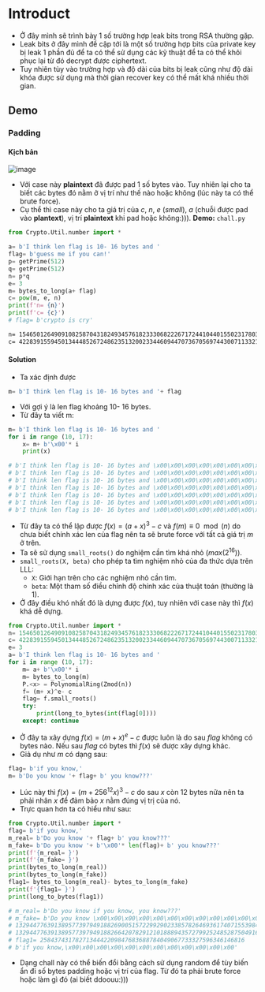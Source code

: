 # Introduct
- Ở đây mình sẽ trình bày 1 số trường hợp leak bits trong RSA thường gặp.
- Leak bits ở đây mình đề cập tới là một số trường hợp bits của private key bị leak 1 phần đủ để ta có thể sử dụng các kỹ thuật để ta có thể khôi phục lại từ đó decrypt được ciphertext.
- Tuy nhiên tùy vào trường hợp và độ dài của bits bị leak cũng như độ dài khóa được sử dụng mà thời gian recover key có thể mất khá nhiều thời gian.
## Demo
### Padding
#### Kịch bản

![image](https://github.com/user-attachments/assets/851d6c96-57b1-45ba-b217-73b1c1996669)

- Với case này **plaintext** đã được pad 1 số bytes vào. Tuy nhiên lại cho ta biết các bytes đó nằm ở vị trí như thế nào hoặc không (lúc này ta có thể brute force).
- Cụ thể thì case này cho ta giá trị của $c$, $n$, $e \ (small)$, $a$ (chuỗi được pad vào **plantext**), vị trí **plaintext** khi pad hoặc không:))).
**Demo:**
`chall.py`
```python
from Crypto.Util.number import *

a= b'I think len flag is 10- 16 bytes and '
flag= b'guess me if you can!'
p= getPrime(512)
q= getPrime(512)
n= p*q
e= 3
m= bytes_to_long(a+ flag)
c= pow(m, e, n)
print(f'n= {n}')
print(f'c= {c}')
# flag= b'crypto is cry'
```
```output.txt
n= 154650126490910825870431824934576182333068222671724410440155023178036767655133979421221274290173069244049735304064481949737997738636139682820002608333682194079520003991577040792761175190838968676570220075436336115063486472047547672850240504644724237622681051226475298641021460465693591328198884643113299290547
c= 42283915594501344485267248623513200233446094470736705697443007113321626680426285450382367899651284974513612737494846341451839719107790834231527235849133044523610427579413634210403497384575053059028736898829336544509930253507823130816774793407886244665524126325815927718654844171168338168469830396958711749844
```
#### Solution 
- Ta xác định được 
```python
m= b'I think len flag is 10- 16 bytes and '+ flag
```
- Với gợi ý là len flag khoảng 10- 16 bytes.
- Từ đây ta viết m:
```python
m= b'I think len flag is 10- 16 bytes and '
for i in range (10, 17):
    x= m+ b'\x00'* i
    print(x)

# b'I think len flag is 10- 16 bytes and \x00\x00\x00\x00\x00\x00\x00\x00\x00\x00'
# b'I think len flag is 10- 16 bytes and \x00\x00\x00\x00\x00\x00\x00\x00\x00\x00\x00'
# b'I think len flag is 10- 16 bytes and \x00\x00\x00\x00\x00\x00\x00\x00\x00\x00\x00\x00'
# b'I think len flag is 10- 16 bytes and \x00\x00\x00\x00\x00\x00\x00\x00\x00\x00\x00\x00\x00'
# b'I think len flag is 10- 16 bytes and \x00\x00\x00\x00\x00\x00\x00\x00\x00\x00\x00\x00\x00\x00'
# b'I think len flag is 10- 16 bytes and \x00\x00\x00\x00\x00\x00\x00\x00\x00\x00\x00\x00\x00\x00\x00'
# b'I think len flag is 10- 16 bytes and \x00\x00\x00\x00\x00\x00\x00\x00\x00\x00\x00\x00\x00\x00\x00\x00'
```

- Từ đây ta có thể lập được $f(x)= (a+ x)^3- c$ và $f(m) \equiv 0 \mod(n)$ do chưa biết chính xác len của flag nên ta sẽ brute force với tất cả giá trị $m$ ở trên.
- Ta sẽ sử dụng `small_roots()` do nghiệm cần tìm khá nhỏ ($max(2^{16})$).
- `small_roots(X, beta)` cho phép ta tìm nghiệm nhỏ của đa thức dựa trên LLL:
    - `X`: Giới hạn trên cho các nghiệm nhỏ cần tìm.
    - `beta`: Một tham số điều chỉnh độ chính xác của thuật toán (thường là 1).
- Ở đây điều khó nhất đó là dựng được $f(x)$, tuy nhiên với case này thì $f(x)$ khá dễ dựng.
```python
from Crypto.Util.number import *
n= 154650126490910825870431824934576182333068222671724410440155023178036767655133979421221274290173069244049735304064481949737997738636139682820002608333682194079520003991577040792761175190838968676570220075436336115063486472047547672850240504644724237622681051226475298641021460465693591328198884643113299290547
c= 42283915594501344485267248623513200233446094470736705697443007113321626680426285450382367899651284974513612737494846341451839719107790834231527235849133044523610427579413634210403497384575053059028736898829336544509930253507823130816774793407886244665524126325815927718654844171168338168469830396958711749844
e= 3
a= b'I think len flag is 10- 16 bytes and '
for i in range (10, 17):
    m= a+ b'\x00'* i
    m= bytes_to_long(m)
    P.<x> = PolynomialRing(Zmod(n))
    f= (m+ x)^e- c
    flag= f.small_roots()
    try:
        print(long_to_bytes(int(flag[0])))
    except: continue
```
- Ở đây ta xây dựng $f(x)= (m+ x)^e- c$ được luôn là do sau $flag$ không có bytes nào. Nếu sau $flag$ có bytes thì $f(x)$ sẽ được xây dựng khác.
- Giả dụ như $m$ có dạng sau:
```python
flag= b'if you know,'
m= b'Do you know '+ flag+ b' you know???'
```
- Lúc này thì $f(x)= (m+ 256^{12}x)^3- c$ do sau $x$ còn 12 bytes nữa nên ta phải nhân $x$ để đảm bảo $x$ nằm đúng vị trị của nó.
- Trực quan hơn ta có hiểu như sau:
```python
from Crypto.Util.number import *
flag= b'if you know,'
m_real= b'Do you know '+ flag+ b' you know???'
m_fake= b'Do you know '+ b'\x00'* len(flag)+ b' you know???'
print(f'{m_real= }')
print(f'{m_fake= }')
print(bytes_to_long(m_real))
print(bytes_to_long(m_fake))
flag1= bytes_to_long(m_real)- bytes_to_long(m_fake)
print(f'{flag1= }')
print(long_to_bytes(flag1))

# m_real= b'Do you know if you know, you know???'
# m_fake= b'Do you know \x00\x00\x00\x00\x00\x00\x00\x00\x00\x00\x00\x00 you know???'
# 132944776391389577397949188269005157229929023385782646936174071553984230557773543194431
# 132944776391389577397949188266420782912101888943572799252485287504916497230177197047615
# flag1= 2584374317827134442209847683688784049067733327596346146816
# b'if you know,\x00\x00\x00\x00\x00\x00\x00\x00\x00\x00\x00\x00'
```
- Dạng chall này có thể biến đổi bằng cách sử dụng random để tùy biến ẩn đi số bytes padding hoặc vị trí của flag. Từ đó ta phải brute force hoặc làm gì đó (ai biết ddoouu:)))
